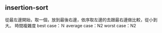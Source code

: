 ## insertion-sort
從最左邊開始，取一個，放到最後右邊，依序取左邊的去跟最右邊做比較，從小到大。
時間複雜度
best case：Ｎ
average case：N2
worst case：N2
